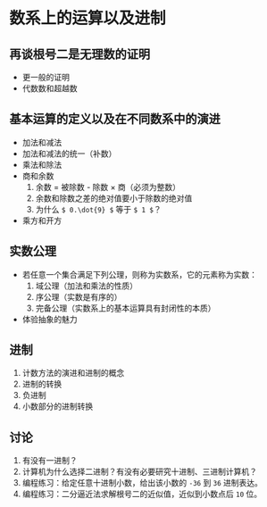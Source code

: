 # 数系上的运算以及进制

		
## 再谈根号二是无理数的证明

- 更一般的证明
- 代数数和超越数

		
## 基本运算的定义以及在不同数系中的演进

- 加法和减法
- 加法和减法的统一（补数）
- 乘法和除法
- 商和余数
   1. 余数 = 被除数 - 除数 × 商（必须为整数）
   1. 余数和除数之差的绝对值要小于除数的绝对值
   1. 为什么 `$ 0.\dot{9} $` 等于 `$ 1 $`？
- 乘方和开方

		
## 实数公理

- 若任意一个集合满足下列公理，则称为实数系，它的元素称为实数：
  1. 域公理（加法和乘法的性质）
  1. 序公理（实数是有序的）
  1. 完备公理（实数系上的基本运算具有封闭性的本质）
- 体验抽象的魅力

		
## 进制

1. 计数方法的演进和进制的概念
1. 进制的转换
1. 负进制
1. 小数部分的进制转换

		
## 讨论

1. 有没有一进制？
1. 计算机为什么选择二进制？有没有必要研究十进制、三进制计算机？
1. 编程练习：给定任意十进制小数，给出该小数的 `-36` 到 `36` 进制表达。
1. 编程练习：二分逼近法求解根号二的近似值，近似到小数点后 `10` 位。

